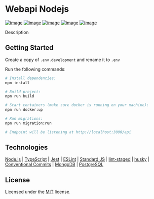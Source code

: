 # Webapi Nodejs

[![image](https://img.shields.io/github/license/leal32b/webapi-nodejs)](LICENSE)
[![image](https://img.shields.io/codecov/c/gh/leal32b/webapi-nodejs)](https://app.codecov.io/gh/leal32b/webapi-nodejs)
[![image](https://img.shields.io/circleci/build/github/leal32b/webapi-nodejs/main)](https://app.circleci.com/pipelines/github/leal32b/webapi-nodejs)
[![image](https://img.shields.io/github/issues/leal32b/webapi-nodejs)](https://github.com/leal32b/webapi-nodejs/issues)
[![image](https://img.shields.io/github/issues-pr/leal32b/webapi-nodejs)](https://github.com/leal32b/webapi-nodejs/pulls)

Description

<!--
## Table of Contents

- [Webapi Nodejs](#webapi-nodejs)
  - [Getting Started](#getting-started)
  - [Technologies](#technologies)
  - [License](#license)
-->

## Getting Started

Create a copy of `.env.development` and rename it to `.env`

Run the following commands:

```bash
# Install dependencies:
npm install

# Build project:
npm run build

# Start containers (make sure docker is running on your machine):
npm run docker:up

# Run migrations:
npm run migration:run

# Endpoint will be listening at http://localhost:3000/api
```

## Technologies

[Node.js](https://nodejs.org) |
[TypeScript](https://www.typescriptlang.org) |
[Jest](https://jestjs.io) |
[ESLint](https://eslint.org) |
[Standard JS](https://standardjs.com) |
[lint-staged](github.com/okonet/lint-staged#readme) |
[husky](https://typicode.github.io/husky) |
[Conventional Commits](https://www.conventionalcommits.org) |
[MongoDB](https://www.mongodb.com) |
[PostgreSQL](https://www.postgresql.org)
## License

Licensed under the [MIT](LICENSE) license.
